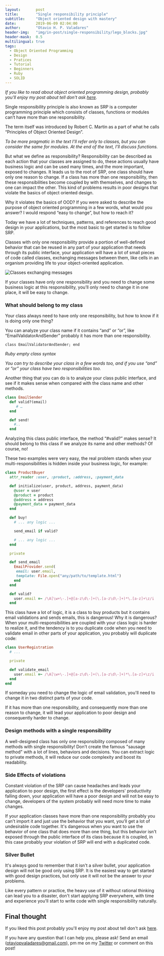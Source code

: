 ```yaml
---
layout:       post
title:        "Single responsibility principle"
subtitle:     "Object oriented design with mastery"
date:         2019-06-09 02:04:00
author:       "Otavio H. P. Valadares"
header-img:   "img/in-post/single-responsibility/lego_blocks.jpg"
header-mask:  0.5
multilingual: true
tags:
  - Object Oriented Programming
  - Design
  - Pratices
  - Tutorial
  - Beginners
  - Ruby
  - SOLID
---
```


*If you like to read about object oriented programming design, probably you'll enjoy my post about tell don't ask [here](https://otaviovaladares.com/2018/07/22/yet-another-post-about-tell-dont-ask/).*

Single responsibility principle is also known as SRP is a computer programming principle which consists of classes, functions or modules can’t have more than one responsibility.

The term itself was introduced by Robert C. Martin as a part of what he calls “Principles of Object Oriented Design”.

*To be more pragmatic in the text I’ll refer only to classes, but you can consider the same for modules. At the end of the text, I’ll discuss functions.*

But what we define as responsibility? Responsibility can be described as each action that your classes are assigned to do, these actions usually have business logic and can be used many times, and the more important, exposed to changes. It leads us to the root of SRP, one class should have only one reason to change. If a class has more than one responsibility, then these responsibilities become coupled by with themselves, and changes to one can impact the other. This kind of problems results in poor designs that violate the basics of object oriented design.

Why it violates the basics of OOD? If you were asked to describe the purpose of object oriented programming in a few words, what would you answer? I would respond “easy to change”, but how to reach it?

Today we have a lot of techniques, patterns, and references to reach good design in your applications, but the most basic to get started is to follow SRP.

Classes with only one responsibility provide a portion of well-defined behavior that can be reused in any part of your application that needs through its public interface, your application will have a lot of small pieces of code called classes, exchanging messages between them, like cells in an organism providing life to your object-oriented application.

![Classes exchanging messages](https://garagelabio.s3.amazonaws.com/SRP/SRP.png)

If your classes have only one responsibility and you need to change some business logic at this responsibility, you’ll only need to change it in one place, it will be easy to change.

### What should belong to my class

Your class always need to have only one responsibility, but how to know if it is doing only one thing?

You can analyze your class name if it contains “and” or “or”, like “EmailValidatorAndSender” probably it has more than one responsibility.

```
class EmailValidatorAndSender; end
```
*Ruby empty class syntax*

*You can try to describe your class in a few words too, and if you use “and” or “or” your class have two responsibilities too.*

Another thing that you can do is to analyze your class public interface, and see if it makes sense when compared with the class name and other methods.

```ruby
class EmailSender
  def valid?(email)
     # …
  end

  def send!
    #..
  end
```

Analyzing this class public interface, the method “#valid?” makes sense? It should belong to this class if we analyze its name and other methods? Of course, no!

These two examples were very easy, the real problem stands when your multi-responsibilities is hidden inside your business logic, for example:

```ruby
class ProductBuyer
  attr_reader :user, :product, :address, :payment_data

  def initialize(user, product, address, payment_data)
    @user = user
    @product = product
    @address = address
    @payment_data = payment_data
  end

  def buy!
    # ... any logic ...

    send_email if valid?

    # ... any logic ...
  end

  private

  def send_email
    EmailProvider.send(
     email: user.email,
     template: File.open("any/path/to/template.html")
    end
  end

  def valid?
    user.email =~ /\A[\w+\-.]+@[a-z\d\-]+(\.[a-z\d\-]+)*\.[a-z]+\z/i
  end
```

This class have a lot of logic, it is a class to buy products but it contains email validations and sends emails, this is dangerous! Why it is dangerous? When your multi-responsibilities are coupled with your class logic is harder to realize it, and the tendency is to you duplicate code when you need to validate email in other parts of your application, you probably will duplicate code:

```ruby
class UserRegistration
  # ...

  private

  def validate_email
    user.email =~ /\A[\w+\-.]+@[a-z\d\-]+(\.[a-z\d\-]+)*\.[a-z]+\z/i
  end
end
```

If someday you need to change the logic of email validation, you'll need to change it in two distinct parts of your code.

If it has more than one responsibility, and consequently more than one reason to change, it will lead your application to poor design and consequently harder to change.

### Design methods with a single responsibility

A well-designed class has only one responsibility composed of many methods with single responsibility! Don't create the famous "sausage method" with a lot of lines, behaviors and decisions. You can extract logic to private methods, it will reduce our code complexity and boost its readability.

### Side Effects of violations

Constant violation of the SRP can cause headaches and leads your application to poor design, the first effect is the developers' productivity falling down, your application will have a poor design and will not be easy to change, developers of the system probably will need more time to make changes.

If your application classes have more than one responsibility probably you can't import it and just use the behavior that you want, you’ll get a lot of undesirable code together. It's dangerous when you want to use the behavior of one class that does more than one thing, but this behavior isn't exposed through the public interface of its class because it is coupled, in this case probably your violation of SRP will end with a duplicated code.

### Silver Bullet

It's always good to remember that it isn't a silver bullet, your application design will not be good only using SRP. It is the easiest way to get started with good design practices, but only use it will not be the answer to your problems.

Like every pattern or practice, the heavy use of it without rational thinking can lead you to a disaster, don't start applying SRP everywhere, with time and experience you'll start to write code with single responsibility naturally.

## Final thought

If you liked this post probably you'll enjoy my post about tell don't ask [here](https://otaviovaladares.com/2018/07/22/yet-another-post-about-tell-dont-ask/).

If you have any question that I can help you, please ask! Send an email (otaviopvaladares@gmail.com), pm me on my [Twitter](https://twitter.com/valadaresotavio) or comment on this post!
